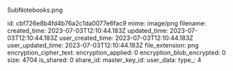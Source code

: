 SubNotebooks.png

id: cbf726e8b4fd4b76a2c1da0077e6fac9
mime: image/png
filename: 
created_time: 2023-07-03T12:10:44.183Z
updated_time: 2023-07-03T12:10:44.183Z
user_created_time: 2023-07-03T12:10:44.183Z
user_updated_time: 2023-07-03T12:10:44.183Z
file_extension: png
encryption_cipher_text: 
encryption_applied: 0
encryption_blob_encrypted: 0
size: 4704
is_shared: 0
share_id: 
master_key_id: 
user_data: 
type_: 4